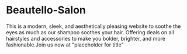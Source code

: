 # Beautello-Salon
This is a modern, sleek, and aesthetically pleasing website to soothe the eyes as much as our shampoo soothes your hair. Offering deals on all hairstyles and accessories to make you bolder, brighter, and more fashionable.Join us now at "placeholder for title"